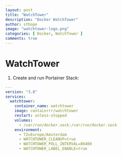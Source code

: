 ```yaml
---
layout: post
title: "WatchTower"
description: "Docker WatchTower"
author: sthope
image: "watchtower-logo.png"
categories: [ Docker, WatchTower ]
comments: true
---
```


# WatchTower

1. Create and run Portainer Stack:

```yaml
---
version: "3.8"
services:
  watchtower:
    container_name: watchtower
    image: containrrr/watchtower
    restart: unless-stopped
    volumes:
      - /var/run/docker.sock:/var/run/docker.sock
    environment:
      - TZ=Europe/Amsterdam
      - WATCHTOWER_CLEANUP=true
      - WATCHTOWER_POLL_INTERVAL=86400
      - WATCHTOWER_LABEL_ENABLE=true
```

